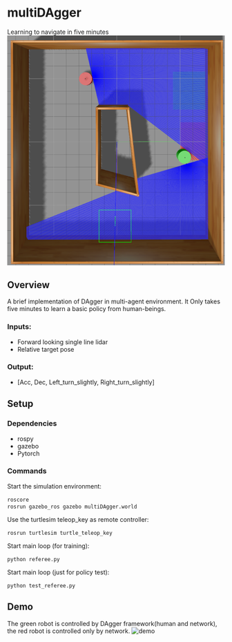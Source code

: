 # multiDAgger
Learning to navigate in five minutes
![overview](./docs/images/multiDAgger.png "multiDAgger")
## Overview
A brief implementation of DAgger in multi-agent environment. It Only takes five minutes to learn a basic policy from human-beings.
### Inputs:
- Forward looking single line lidar
- Relative target pose

### Output:
 - [Acc, Dec, Left_turn_slightly, Right_turn_slightly]
 
## Setup
### Dependencies
 - rospy
 - gazebo
 - Pytorch

### Commands
Start the simulation environment:
```
roscore
rosrun gazebo_ros gazebo multiDAgger.world
```
Use the turtlesim teleop_key as remote controller:
```
rosrun turtlesim turtle_teleop_key
```
Start main loop (for training):
 
```
python referee.py
```
Start main loop (just for policy test):
```
python test_referee.py
```

## Demo
The green robot is controlled by DAgger framework(human and network), the red robot is controlled only by network.
![demo](./docs/videos/demo.gif "demo")
